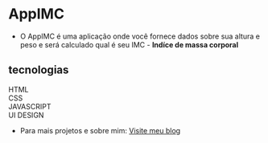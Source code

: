 # AppIMC
- O AppIMC é uma aplicação onde você fornece dados sobre sua altura e peso e será calculado qual é seu IMC - **Indíce de massa corporal**

## tecnologias
HTML
</br>
CSS
</br>
JAVASCRIPT
</br>
UI DESIGN
</br>
- Para mais projetos e sobre mim: [Visite meu blog](https://www.instagram.com/devcodepro/)
